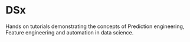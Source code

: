 # DSx
Hands on tutorials demonstrating the concepts of Prediction engineering, Feature engineering and automation in data science. 
